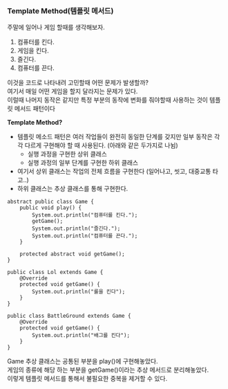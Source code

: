 ### Template Method(템플릿 메서드)

주말에 일어나 게임 할때를 생각해보자.  
1. 컴퓨터를 킨다.
2. 게임을 킨다.
3. 즐긴다.
4. 컴퓨터를 끈다.

이것을 코드로 나타내려 고민할때 어떤 문제가 발생할까?  
여기서 매일 어떤 게임을 할지 달라지는 문제가 있다.  
 이럴때 나머지 동작은 같지만 특정 부분의 동작에 변화를 줘야할때 사용하는 것이 템플릿 메서드 패턴이다  

**Template Method?**
- 템플릿 메소드 패턴은 여러 작업들이 완전히 동일한 단계를 갖지만 일부 동작은 각각 다르게 구현해야 할 때 사용된다. (아래와 같은 두가지로 나뉨)
  - 실행 과정을 구현한 상위 클래스
  - 실행 과정의 일부 단계를 구현한 하위 클래스
- 여기서 상위 클래스는 작업의 전체 흐름을 구현한다 (일어나고, 씻고, 대중교통 타고..) 
- 하위 클래스는 추상 클래스를 통해 구현한다.

```
abstract public class Game {
    public void play() {
        System.out.println("컴퓨터를 킨다.");
        getGame();
        System.out.println("즐긴다.");
        System.out.println("컴퓨터를 끈다.");
    }
    
    protected abstract void getGame();
}

public class Lol extends Game {
    @Override
    protected void getGame() {
        System.out.println("롤을 킨다");
    }
}

public class BattleGround extends Game {
    @Override
    protected void getGame() {
        System.out.println("배그를 킨다");
    }
}
```

Game 추상 클래스는 공통된 부분을 play()에 구현해놓았다.  
게임의 종류에 해당 하는 부분을 getGame()이라는 추상 메서드로 분리해놓았다.  
이렇게 템플릿 메서드를 통해서 불필요한 중복을 제거할 수 있다.